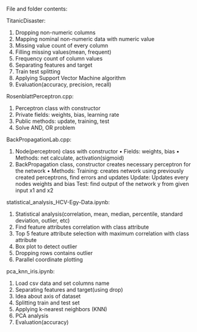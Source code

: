 File and folder contents:

TitanicDisaster:
  1.	Dropping non-numeric columns
  2.	Mapping nominal non-numeric data with numeric value
  3.	Missing value count of every column
  4.	Filling missing values(mean, frequent)
  5.	Frequency count of column values
  6.	Separating features and target
  7.	Train test splitting
  8.	Applying Support Vector Machine algorithm
  9.	Evaluation(accuracy, precision, recall)

RosenblattPerceptron.cpp:
  1.	Perceptron class with constructor
  2.	Private fields: weights, bias, learning rate
  3.	Public methods: update,  training, test 
  4.	Solve AND, OR problem

BackPropagationLab.cpp:
  1.	Node(perceptron) class with constructor
      •	Fields: weights, bias 
      •	Methods: net calculate, activation(sigmoid)
  2.	BackPropagation class, constructor creates necessary perceptron for the network
      •	Methods:
        Training: creates network using previously created perceptrons, find errors and updates
        Update: Updates every nodes weights and bias
        Test: find output of the network y from given input x1 and x2

statistical_analysis_HCV-Egy-Data.ipynb:
  1.	Statistical analysis(correlation, mean, median, percentile, standard deviation, outlier, etc)
  2.	Find feature attributes correlation with class attribute
  3.	Top 5 feature attribute selection with maximum correlation with class attribute
  4.	Box plot to detect outlier
  5.	Dropping rows contains outlier
  6.	Parallel coordinate plotting

pca_knn_iris.ipynb:
  1.	Load csv data and set columns name
  2.	Separating features and target(using drop)
  3.	Idea about axis of dataset
  4.	Splitting train and test set
  5.	Applying k-nearest neighbors (KNN)
  6.	PCA analysis
  7.	Evaluation(accuracy)


